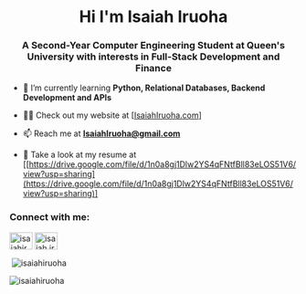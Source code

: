 <h1 align="center">Hi I'm Isaiah Iruoha</h1>
<h3 align="center">A Second-Year Computer Engineering Student at Queen's University with interests in Full-Stack Development and Finance</h3>

- 🌱 I’m currently learning **Python, Relational Databases, Backend Development and APIs**

- 👨‍💻 Check out my website at [[IsaiahIruoha.com](IsaiahIruoha.com)]


- 📫 Reach me at **IsaiahIruoha@gmail.com**

- 📄 Take a look at my resume at [[https://drive.google.com/file/d/1n0a8gj1Dlw2YS4qFNtfBll83eLOS51V6/view?usp=sharing](https://drive.google.com/file/d/1n0a8gj1Dlw2YS4qFNtfBll83eLOS51V6/view?usp=sharing)]

<h3 align="left">Connect with me:</h3>
<p align="left">
<a href="https://linkedin.com/in/isaiahiruoha" target="blank"><img align="center" src="https://raw.githubusercontent.com/rahuldkjain/github-profile-readme-generator/master/src/images/icons/Social/linked-in-alt.svg" alt="isaiahiruoha" height="30" width="40" /></a>
<a href="https://instagram.com/isaiah.iruoha" target="blank"><img align="center" src="https://raw.githubusercontent.com/rahuldkjain/github-profile-readme-generator/master/src/images/icons/Social/instagram.svg" alt="isaiah.iruoha" height="30" width="40" /></a>
</p>

<p>&nbsp;<img align="center" src="https://github-readme-stats.vercel.app/api?username=isaiahiruoha&show_icons=true&locale=en" alt="isaiahiruoha" /></p>

<p align="left"> <img src="https://komarev.com/ghpvc/?username=isaiahiruoha&label=Profile%20views&color=0e75b6&style=flat" alt="isaiahiruoha" /> </p>
